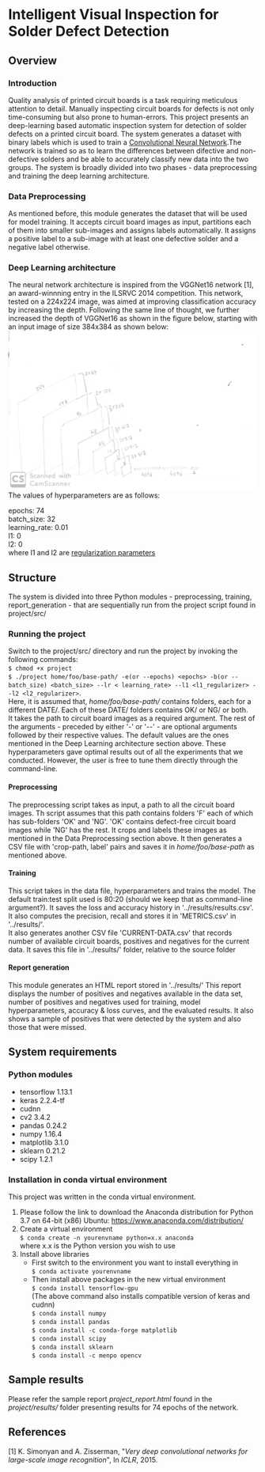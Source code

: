 # Intelligent Visual Inspection for Solder Defect Detection

## Overview

### Introduction
Quality analysis of printed circuit boards is a task requiring meticulous attention to detail. Manually inspecting circuit boards for defects is not only time-consuming but also prone to human-errors. This project presents an deep-learning based automatic inspection system for detection of solder defects on a printed circuit board. The system generates a dataset with binary labels which is used to train a [Convolutional Neural Network](https://en.wikipedia.org/wiki/Convolutional_neural_network).The network is trained so as to learn the differences between difective and non-defective solders and be able to accurately classify new data into the two groups. The system is broadly divided into two phases - data preprocessing and training the deep learning architecture.  
### Data Preprocessing 
As mentioned before, this module generates the dataset that will be used for model training. It accepts circuit board images as input, partitions each of them into smaller sub-images and assigns labels automatically. It assigns a positive label to a sub-image with at least one defective solder and a negative label otherwise.  
### Deep Learning architecture 
The neural network architecture is inspired from the VGGNet16 network [1], an award-winnning entry in the ILSRVC 2014 competition. This network, tested on a 224x224 image, was aimed at improving classification accuracy by increasing the depth. Following the same line of thought, we further increased the depth of VGGNet16 as shown in the figure below, starting with an input image of size 384x384 as shown below:  
![vggnet16-384](images/architecture.jpg)  
 The values of hyperparameters are as follows: 

epochs: 74  
batch_size: 32  
learning_rate: 0.01  
l1: 0  
l2: 0  
where l1 and l2 are [regularization parameters](https://en.wikipedia.org/wiki/Regularization_(mathematics))
## Structure

The system is divided into three Python modules - preprocessing, training, report_generation - that are sequentially run from the project script found in project/src/  

### Running the project

Switch to the project/src/ directory and run the project by invoking the following commands:  
`$ chmod +x project`  
`$ ./project home/foo/base-path/ -e(or --epochs) <epochs> -b(or --batch_size) <batch_size> --lr < learning_rate> --l1 <l1_regularizer> --l2 <l2_regularizer>`.  
Here, it is assumed that, *home/foo/base-path/* contains folders, each for a different DATE/. Each of these DATE/ folders contains OK/ or NG/ or both.  
It takes the path to circuit board images as a required argument. The rest of the arguments - preceded by either '-' or '--' - are optional arguments followed by their respective values. The default values are the ones mentioned in the Deep Learning architecture section above. These  hyperparameters gave optimal results out of all the experiments that we conducted. However, the user is free to tune them directly through the command-line.   
#### Preprocessing 
The preprocessing script takes as input, a path to all the circuit board images. Th script assumes that this path contains folders 'F' each of which has sub-folders 'OK' and 'NG'. 'OK' contains defect-free circuit board images while 'NG' has the rest. It crops and labels these images as mentioned in the Data Preprocessing section above. It then generates a CSV file with 'crop-path, label' pairs and saves it in *home/foo/base-path* as mentioned above.  

#### Training
This script takes in the data file, hyperparameters and trains the model. The default train:test split used is 80:20 (should we keep that as command-line argument?). It saves the loss and accuracy history in '../results/results.csv'. It also computes the precision, recall and stores it in 'METRICS.csv' in '../results/'.  
It also generates another CSV file 'CURRENT-DATA.csv' that records number of available circuit boards, positives and negatives for the current data. It saves this file in '../results/' folder, relative to the source folder


#### Report generation
This module generates an HTML report stored in '../results/' This report displays the number of positives and negatives available in the data set, number of positives and negatives used for training, model hyperparameters, accuracy & loss curves, and the evaluated results. It also shows a sample of positives that were detected by the system and also those that were missed.  
## System requirements
### Python modules
* tensorflow 1.13.1
* keras 2.2.4-tf
* cudnn 
* cv2 3.4.2
* pandas 0.24.2
* numpy 1.16.4
* matplotlib 3.1.0
* sklearn 0.21.2
* scipy 1.2.1

### Installation in conda virtual environment

This project was written in the conda virtual environment. 
1. Please follow the link to download the Anaconda distribution for Python 3.7 on 64-bit (x86) Ubuntu:
https://www.anaconda.com/distribution/
2. Create a virtual environment  
   `$ conda create -n yourenvname python=x.x anaconda`  
   where x.x is the Python version you wish to use
3. Install above libraries
   - First switch to the environment you want to install everything in  
   `$ conda activate yourenvname`
   - Then install above packages in the new virtual environment  
`$ conda install tensorflow-gpu`   
(The above command also installs compatible version of keras and cudnn)  
`$ conda install numpy`  
`$ conda install pandas`  
`$ conda install -c conda-forge matplotlib`  
`$ conda install scipy`  
`$ conda install sklearn`  
`$ conda install -c menpo opencv`
     
## Sample results
Please refer the sample report *project_report.html* found in the *project/results/* folder presenting results for 74 epochs of the network.

## References
[1] K. Simonyan and A. Zisserman, "*Very deep convolutional networks for large-scale image recognition*", In *ICLR*, 2015.
